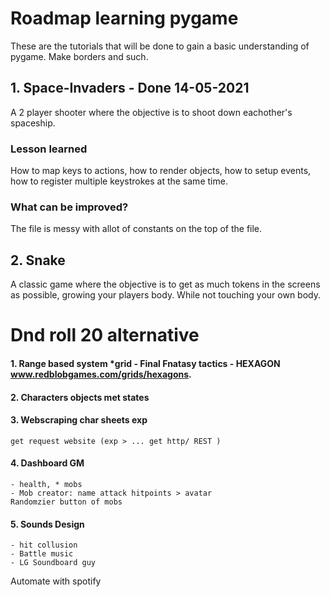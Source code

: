 

# Roadmap learning pygame 
These are the tutorials that will be done to gain a basic understanding of pygame.
Make borders and such.

## 1. Space-Invaders - Done 14-05-2021
A 2 player shooter where the objective is to shoot down eachother's spaceship.

### Lesson learned 
How to map keys to actions, how to render objects, how to setup events, how to register multiple keystrokes at the same time.

### What can be improved?
The file is messy with allot of constants on the top of the file. 

## 2. Snake 
A classic game where the objective is to get as much tokens in the screens as possible, growing your players body. While not touching your own body.

# Dnd roll 20 alternative 
#### 1. Range based system *grid - Final Fnatasy tactics - HEXAGON www.redblobgames.com/grids/hexagons.

#### 2. Characters objects met states

#### 3. Webscraping char sheets exp
    get request website (exp > ... get http/ REST )

#### 4. Dashboard GM
    - health, * mobs 
    - Mob creator: name attack hitpoints > avatar 
    Randomzier button of mobs 

#### 5. Sounds Design 
    - hit collusion 
    - Battle music 
    - LG Soundboard guy 
Automate with spotify 

